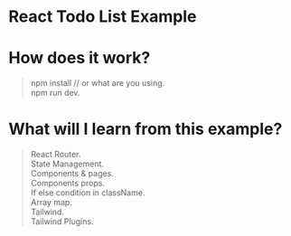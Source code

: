 # React Todo List Example

# How does it work?

>npm install // or what are you using.  
>npm run dev.    

# What will I learn from this example?

>React Router.   
>State Management.   
>Components & pages.   
>Components props.     
>If else condition in className.   
>Array map.   
>Tailwind.   
>Tailwind Plugins.   
